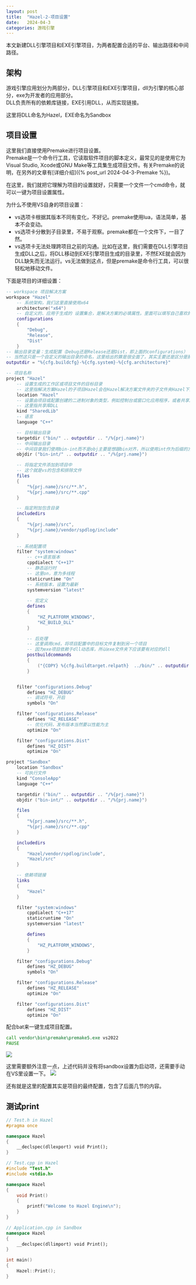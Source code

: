 ```yaml
---
layout: post
title:  "Hazel-2-项目设置"
date:   2024-04-3
categories: 游戏引擎
---
```


本文新建DLL引擎项目和EXE引擎项目，为两者配置合适的平台、输出路径和中间路径。


## 架构
游戏引擎应用划分为两部分，DLL引擎项目和EXE引擎项目，dll为引擎的核心部分，exe为开发者的应用部分。  
DLL负责所有的依赖库链接，EXE引用DLL，从而实现链接。  

这里将DLL命名为Hazel，EXE命名为Sandbox

## 项目设置
这里我们直接使用Premake进行项目设置。  
Premake是一个命令行工具，它读取软件项目的脚本定义，最常见的是使用它为Visual Studio, Xcode或GNU Make等工具集生成项目文件。有关Premake的说明，在另外的文章有[详细介绍]({% post_url 2024-04-3-Premake %})。  
 
在这里，我们就把它理解为项目的设置就好，只需要一个文件一个cmd命令，就可以一键为项目设置属性。

为什么不使用VS自身的项目设置：  
- vs选项卡根据其版本不同有变化，不好记。premake使用lua，语法简单，基本不会变动。  
- vs选项卡分散到子目录里，不易于观察。premake都在一个文件下，一目了然。  
- vs选项卡无法处理跨项目之前的沟通。比如在这里，我们需要在DLL引擎项目生成DLL之后，将DLL移动到EXE引擎项目生成的目录里，不然EXE就会因为DLL缺失而无法运行。vs无法做到这点，但是premake是命令行工具，可以很轻松地移动文件。

下面是项目的详细设置：
```lua
-- workspace 项目解决方案
workspace "Hazel"
    -- 系统架构，我们这里直接使用x64
	architecture("x64")
    -- 自定义的、应用于生成的 设置集合，是解决方案的必填属性。里面可以填写自己喜欢的名称，其意义取决于它在下面的设置
	configurations
	{
		"Debug",
		"Release",
		"Dist"
	}
-- 输出目录变量：生成配置（Debug还是Release还是Dist，即上面的configurations） - 系统（这里就是windows） - 系统架构（就是上面的architecture）
-- 当然这只是一个自定义的输出目录的命名，这里给出的算是很全面了，其实主要还是区分是那个配置输出的，即，根据configurations的不同，会生成在不同的文件夹
outputdir = "%{cfg.buildcfg}-%{cfg.system}-%{cfg.architecture}"

-- 项目名称
project "Hazel"
    -- 设置生成的工作区或项目文件的目标目录
    -- 这里指解决方案Hazel的子项目Hazel会在Hazel解决方案文件夹的子文件夹Hazel下生成
	location "Hazel"
    -- 设置由项目或配置创建的二进制对象的类型，例如控制台或窗口化应用程序，或者共享库或静态库
    -- 这里指共享库DLL
	kind "SharedLib"
    -- 语言
	language "C++"

    -- 目标输出目录
	targetdir ("bin/" .. outputdir .. "/%{prj.name}")
    -- 中间输出目录
    -- 中间目录我们使用bin-int而不是obj主要是想跟bin对齐，所以使用int作为后缀的方法。更方便、美观。
	objdir ("bin-int/" .. outputdir .. "/%{prj.name}")

    -- 将指定文件添加到项目中
    -- 这个就是vs的包含和排除文件
	files
	{
		"%{prj.name}/src/**.h",
		"%{prj.name}/src/**.cpp"
	}

    -- 指定附加包含目录
	includedirs
	{
		"%{prj.name}/src",
		"%{prj.name}/vendor/spdlog/include"
	}
    
    -- 系统配置项
	filter "system:windows"
        -- c++语言版本
		cppdialect "C++17"
        -- 静态运行时
        -- 这里on，意为多线程
		staticruntime "On"
        -- 系统版本，设置为最新
		systemversion "latest"
        
        -- 宏定义
		defines
		{
			"HZ_PLATFORM_WINDOWS",
			"HZ_BUILD_DLL"
		}

        -- 后处理
        -- 这里调用cmd，将项目配置中的目标文件复制到另一个项目
        -- 因为exe项目依赖于dll动态库，所以exe文件夹下应该要有对应的dll
		postbuildcommands
		{
			("{COPY} %{cfg.buildtarget.relpath}  ../bin/" .. outputdir .. "/Sandbox")
		}


	filter "configurations.Debug"
		defines "HZ_DEBUG"
        -- 调试符号，开启
		symbols "On"

	filter "configurations.Release"
		defines "HZ_RELEASE"
        -- 优化代码，发布版本当然要以性能为主
		optimize "On"

	filter "configurations.Dist"
		defines "HZ_DIST"
		optimize "On"

project "Sandbox"
	location "Sandbox"
    -- 可执行文件
	kind "ConsoleApp"
	language "C++"

	targetdir ("bin/" .. outputdir .. "/%{prj.name}")
	objdir ("bin-int/" .. outputdir .. "/%{prj.name}")

	files
	{
		"%{prj.name}/src/**.h",
		"%{prj.name}/src/**.cpp"
	}

	includedirs
	{
		"Hazel/vendor/spdlog/include",
		"Hazel/src"
	}

    -- 依赖项链接
	links
	{
		"Hazel"
	}

	filter "system:windows"
		cppdialect "C++17"
		staticruntime "On"
		systemversion "latest"

		defines
		{
			"HZ_PLATFORM_WINDOWS",
		}

	filter "configurations.Debug"
		defines "HZ_DEBUG"
		symbols "On"

	filter "configurations.Release"
		defines "HZ_RELEASE"
		optimize "On"

	filter "configurations.Dist"
		defines "HZ_DIST"
		optimize "On"
```

配合bat来一键生成项目配置。
```cmd
call vendor\bin\premake\premake5.exe vs2022
PAUSE
```
![](../../../assets/GameEngine/Hazel/6.png)


这里需要额外注意一点，上述代码并没有将sandbox设置为启动项，还需要手动在VS里设置一下。
![](../../../assets/GameEngine/Hazel/4.png)

还有就是这里的配置其实是项目的最终配置，包含了后面几节的内容。

## 测试print

```Cpp
// Test.h in Hazel
#pragma once

namespace Hazel
{
    __declspec(dllexport) void Print();
}
```

```Cpp
// Test.cpp in Hazel
#include "Test.h"
#include <stdio.h>

namespace Hazel
{
    void Print()
    {
        printf("Welcome to Hazel Engine\n");
    }
}
```

```cpp
// Application.cpp in Sandbox
namespace Hazel
{
    __declspec(dllimport) void Print();
}

int main()
{
    Hazel::Print();
}
```




